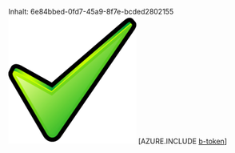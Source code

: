 Inhalt: 6e84bbed-0fd7-45a9-8f7e-bcded2802155![Bild](a4568e2a-6c13-4672-bb95-e0346f40e3cb.png)
[AZURE.INCLUDE [b-token](f1bf1cf0-24ca-4d38-a54c-63ec754ea36b.md)]
